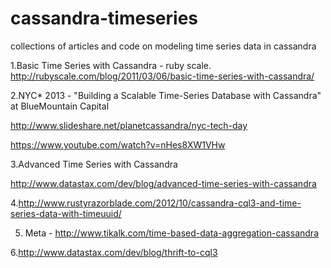 cassandra-timeseries
====================

collections of articles and code on modeling time series data in cassandra

1.Basic Time Series with Cassandra - ruby scale.
http://rubyscale.com/blog/2011/03/06/basic-time-series-with-cassandra/

2.NYC* 2013 - "Building a Scalable Time-Series Database with Cassandra" at BlueMountain Capital

http://www.slideshare.net/planetcassandra/nyc-tech-day

https://www.youtube.com/watch?v=nHes8XW1VHw

3.Advanced Time Series with Cassandra

http://www.datastax.com/dev/blog/advanced-time-series-with-cassandra

4.http://www.rustyrazorblade.com/2012/10/cassandra-cql3-and-time-series-data-with-timeuuid/

5. Meta - http://www.tikalk.com/time-based-data-aggregation-cassandra

6.http://www.datastax.com/dev/blog/thrift-to-cql3
